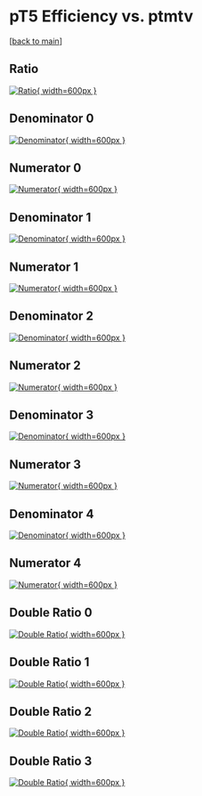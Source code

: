 # pT5 Efficiency vs. ptmtv

[[back to main](./)]



## Ratio

[![Ratio](../mtv/var/pT5_loweta_13_-1_eff_ptmtv.png){ width=600px }](../mtv/var/pT5_loweta_13_-1_eff_ptmtv.pdf)

## Denominator 0

[![Denominator](../mtv/den/pT5_loweta_13_-1_eff_ptmtv_den0.png){ width=600px }](../mtv/den/pT5_loweta_13_-1_eff_ptmtv_den0.pdf)

## Numerator 0

[![Numerator](../mtv/num/pT5_loweta_13_-1_eff_ptmtv_num0.png){ width=600px }](../mtv/num/pT5_loweta_13_-1_eff_ptmtv_num0.pdf)

## Denominator 1

[![Denominator](../mtv/den/pT5_loweta_13_-1_eff_ptmtv_den1.png){ width=600px }](../mtv/den/pT5_loweta_13_-1_eff_ptmtv_den1.pdf)

## Numerator 1

[![Numerator](../mtv/num/pT5_loweta_13_-1_eff_ptmtv_num1.png){ width=600px }](../mtv/num/pT5_loweta_13_-1_eff_ptmtv_num1.pdf)

## Denominator 2

[![Denominator](../mtv/den/pT5_loweta_13_-1_eff_ptmtv_den2.png){ width=600px }](../mtv/den/pT5_loweta_13_-1_eff_ptmtv_den2.pdf)

## Numerator 2

[![Numerator](../mtv/num/pT5_loweta_13_-1_eff_ptmtv_num2.png){ width=600px }](../mtv/num/pT5_loweta_13_-1_eff_ptmtv_num2.pdf)

## Denominator 3

[![Denominator](../mtv/den/pT5_loweta_13_-1_eff_ptmtv_den3.png){ width=600px }](../mtv/den/pT5_loweta_13_-1_eff_ptmtv_den3.pdf)

## Numerator 3

[![Numerator](../mtv/num/pT5_loweta_13_-1_eff_ptmtv_num3.png){ width=600px }](../mtv/num/pT5_loweta_13_-1_eff_ptmtv_num3.pdf)

## Denominator 4

[![Denominator](../mtv/den/pT5_loweta_13_-1_eff_ptmtv_den4.png){ width=600px }](../mtv/den/pT5_loweta_13_-1_eff_ptmtv_den4.pdf)

## Numerator 4

[![Numerator](../mtv/num/pT5_loweta_13_-1_eff_ptmtv_num4.png){ width=600px }](../mtv/num/pT5_loweta_13_-1_eff_ptmtv_num4.pdf)

## Double Ratio 0

[![Double Ratio](../mtv/ratio/pT5_loweta_13_-1_eff_ptmtv_ratio0.png){ width=600px }](../mtv/ratio/pT5_loweta_13_-1_eff_ptmtv_ratio0.pdf)

## Double Ratio 1

[![Double Ratio](../mtv/ratio/pT5_loweta_13_-1_eff_ptmtv_ratio1.png){ width=600px }](../mtv/ratio/pT5_loweta_13_-1_eff_ptmtv_ratio1.pdf)

## Double Ratio 2

[![Double Ratio](../mtv/ratio/pT5_loweta_13_-1_eff_ptmtv_ratio2.png){ width=600px }](../mtv/ratio/pT5_loweta_13_-1_eff_ptmtv_ratio2.pdf)

## Double Ratio 3

[![Double Ratio](../mtv/ratio/pT5_loweta_13_-1_eff_ptmtv_ratio3.png){ width=600px }](../mtv/ratio/pT5_loweta_13_-1_eff_ptmtv_ratio3.pdf)

